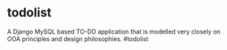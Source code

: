 # todolist
A Django MySQL based TO-DO application that is modelled very closely on OOA principles and design philosophies.
#todolist
